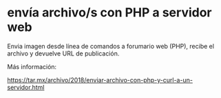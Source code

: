 # envía archivo/s con PHP a servidor web

Envia imagen desde línea de comandos a forumario web (PHP), recibe el archivo
y devuelve URL de publicación.

Más información: 

https://tar.mx/archivo/2018/enviar-archivo-con-php-y-curl-a-un-servidor.html
